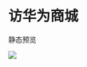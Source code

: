 # 访华为商城

静态预览

![](http://rpozbekby.hn-bkt.clouddn.com/%E8%AE%BF%E5%8D%8E%E4%B8%BA%E5%95%86%E5%9F%8E.png)

